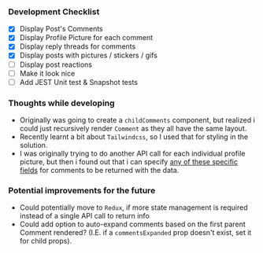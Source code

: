 ### Development Checklist
- [x] Display Post's Comments
- [x] Display Profile Picture for each comment
- [x] Display reply threads for comments
- [x] Display posts with pictures / stickers / gifs
- [ ] Display post reactions
- [ ] Make it look nice
- [ ] Add JEST Unit test & Snapshot tests

### Thoughts while developing
+ Originally was going to create a `childComments` component, but realized i could just recursively render `Comment` as they all have the same layout.
+ Recently learnt a bit about `Tailwindcss`, so I used that for styling in the solution.
+ I was originally trying to do another API call for each individual profile picture, but then i found out that i can specify [any of these specific fields](https://developers.facebook.com/docs/graph-api/reference/comment/) for comments to be returned with the data.

### Potential improvements for the future
+ Could potentially move to `Redux`, if more state management is required instead of a single API call to return info
+ Could add option to auto-expand comments based on the first parent Comment rendered? (I.E. if a `commentsExpanded` prop doesn't exist, set it for child props).






